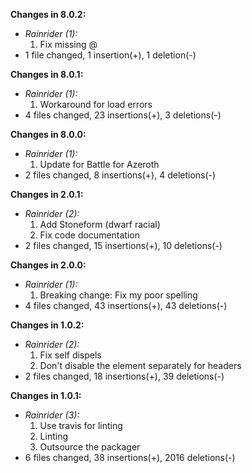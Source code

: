 **Changes in 8.0.2:**

- _Rainrider (1):_
    1. Fix missing @
- 1 file changed, 1 insertion(+), 1 deletion(-)

**Changes in 8.0.1:**

- _Rainrider (1):_
    1. Workaround for load errors
- 4 files changed, 23 insertions(+), 3 deletions(-)

**Changes in 8.0.0:**

- _Rainrider (1):_
    1. Update for Battle for Azeroth
- 2 files changed, 8 insertions(+), 4 deletions(-)

**Changes in 2.0.1:**

- _Rainrider (2):_
    1. Add Stoneform (dwarf racial)
    2. Fix code documentation
- 2 files changed, 15 insertions(+), 10 deletions(-)

**Changes in 2.0.0:**

- _Rainrider (1):_
    1. Breaking change: Fix my poor spelling
- 4 files changed, 43 insertions(+), 43 deletions(-)

**Changes in 1.0.2:**

- _Rainrider (2):_
    1. Fix self dispels
    2. Don't disable the element separately for headers
- 2 files changed, 18 insertions(+), 39 deletions(-)

**Changes in 1.0.1:**

- _Rainrider (3):_
    1. Use travis for linting
    2. Linting
    3. Outsource the packager
- 6 files changed, 38 insertions(+), 2016 deletions(-)

